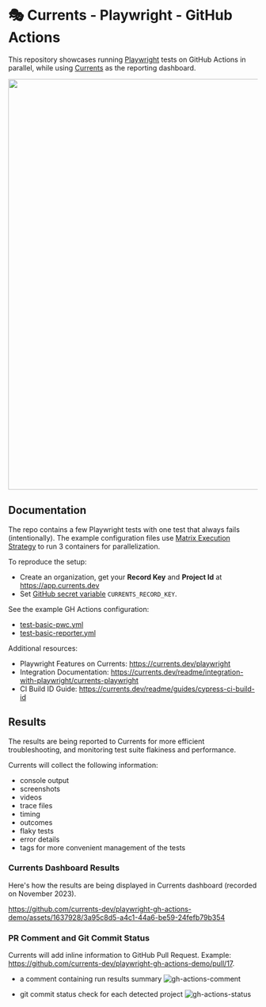 # 🎭 Currents - Playwright - GitHub Actions

This repository showcases running [Playwright](https://playwright.dev/) tests on GitHub Actions in parallel, while using [Currents](https://currents.dev) as the reporting dashboard.

<p align="center">
  <img width="830" src="https://static.currents.dev/currents-playwright-banner-gh.png" />
</p>

## Documentation

The repo contains a few Playwright tests with one test that always fails (intentionally). The example configuration files use [Matrix Execution Strategy](https://docs.github.com/en/actions/using-workflows/workflow-syntax-for-github-actions#jobsjob_idstrategymatrix) to run 3 containers for parallelization.

To reproduce the setup:

- Create an organization, get your **Record Key** and **Project Id** at https://app.currents.dev
- Set [GitHub secret variable](https://docs.github.com/en/actions/reference/encrypted-secrets) `CURRENTS_RECORD_KEY`.

See the example GH Actions configuration:

- [test-basic-pwc.yml](.github/workflows/test-basic-pwc.yml)
- [test-basic-reporter.yml](.github/workflows/test-basic-reporter.yml)

Additional resources:

- Playwright Features on Currents: https://currents.dev/playwright
- Integration Documentation: https://currents.dev/readme/integration-with-playwright/currents-playwright
- CI Build ID Guide: https://currents.dev/readme/guides/cypress-ci-build-id

## Results

The results are being reported to Currents for more efficient troubleshooting, and monitoring test suite flakiness and performance.

Currents will collect the following information:

- console output
- screenshots
- videos
- trace files
- timing
- outcomes
- flaky tests
- error details
- tags for more convenient management of the tests

### Currents Dashboard Results

Here's how the results are being displayed in Currents dashboard (recorded on November 2023).

https://github.com/currents-dev/playwright-gh-actions-demo/assets/1637928/3a95c8d5-a4c1-44a6-be59-24fefb79b354

### PR Comment and Git Commit Status

Currents will add inline information to GitHub Pull Request. Example: https://github.com/currents-dev/playwright-gh-actions-demo/pull/17.

- a comment containing run results summary
  ![gh-actions-comment](https://github.com/currents-dev/playwright-gh-actions-demo/assets/1637928/6e9c11d3-8f92-4e2c-a70d-391bc04d2d52)

- git commit status check for each detected project
  ![gh-actions-status](https://github.com/currents-dev/playwright-gh-actions-demo/assets/1637928/d2a54c2d-befa-42d6-ac0a-96cbd387fc53)
